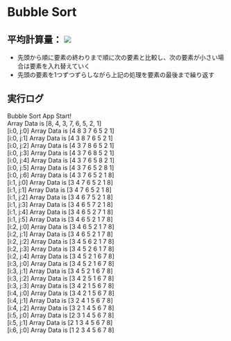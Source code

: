 # Bubble Sort  

## 平均計算量： <img src="https://latex.codecogs.com/gif.latex?\O(n^2)" />  

* 先頭から順に要素の終わりまで順に次の要素と比較し、次の要素が小さい場合は要素を入れ替えていく
* 先頭の要素を1つずつずらしながら上記の処理を要素の最後まで繰り返す

## 実行ログ

Bubble Sort App Start!  
Array Data is [8, 4, 3, 7, 6, 5, 2, 1]  
[i:0, j:0] Array Data is [4 8 3 7 6 5 2 1]  
[i:0, j:1] Array Data is [4 3 8 7 6 5 2 1]  
[i:0, j:2] Array Data is [4 3 7 8 6 5 2 1]  
[i:0, j:3] Array Data is [4 3 7 6 8 5 2 1]  
[i:0, j:4] Array Data is [4 3 7 6 5 8 2 1]  
[i:0, j:5] Array Data is [4 3 7 6 5 2 8 1]  
[i:0, j:6] Array Data is [4 3 7 6 5 2 1 8]  
[i:1, j:0] Array Data is [3 4 7 6 5 2 1 8]  
[i:1, j:1] Array Data is [3 4 7 6 5 2 1 8]  
[i:1, j:2] Array Data is [3 4 6 7 5 2 1 8]  
[i:1, j:3] Array Data is [3 4 6 5 7 2 1 8]  
[i:1, j:4] Array Data is [3 4 6 5 2 7 1 8]  
[i:1, j:5] Array Data is [3 4 6 5 2 1 7 8]  
[i:2, j:0] Array Data is [3 4 6 5 2 1 7 8]  
[i:2, j:1] Array Data is [3 4 6 5 2 1 7 8]  
[i:2, j:2] Array Data is [3 4 5 6 2 1 7 8]  
[i:2, j:3] Array Data is [3 4 5 2 6 1 7 8]  
[i:2, j:4] Array Data is [3 4 5 2 1 6 7 8]  
[i:3, j:0] Array Data is [3 4 5 2 1 6 7 8]  
[i:3, j:1] Array Data is [3 4 5 2 1 6 7 8]  
[i:3, j:2] Array Data is [3 4 2 5 1 6 7 8]  
[i:3, j:3] Array Data is [3 4 2 1 5 6 7 8]  
[i:4, j:0] Array Data is [3 4 2 1 5 6 7 8]  
[i:4, j:1] Array Data is [3 2 4 1 5 6 7 8]  
[i:4, j:2] Array Data is [3 2 1 4 5 6 7 8]  
[i:5, j:0] Array Data is [2 3 1 4 5 6 7 8]  
[i:5, j:1] Array Data is [2 1 3 4 5 6 7 8]  
[i:6, j:0] Array Data is [1 2 3 4 5 6 7 8]  

